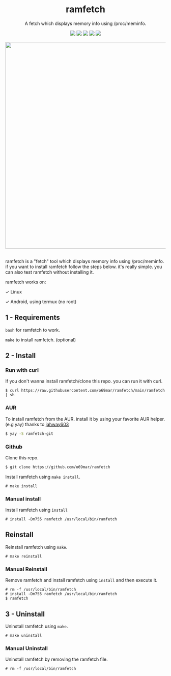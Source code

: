 <div align="center">
  <div>
    <h1>ramfetch</h1>
    <p>A fetch which displays memory info using /proc/meminfo.</p>
    <img src="https://img.shields.io/github/license/gentoo-btw/ramfetch?style=flat-square&logo=license">
    <img src="https://shields.io/badge/made-with%20%20sh-green?style=flat-square&color=d5c4a1&labelColor=1d2021">
    <img src="https://img.shields.io/github/forks/gentoo-btw/ramfetch?style=flat-square">
    <img src="https://img.shields.io/github/stars/gentoo-btw/ramfetch?style=flat-square">
    <img src="https://img.shields.io/aur/version/ramfetch-git?color=1793d1&logo=arch-linux&style=flat-square">
  </div>
  <div>
<br>
<img width="650" src="https://user-images.githubusercontent.com/119129086/211141175-16e174d4-4912-4998-95b5-7a8b5f381c3d.png">
</div>
</div>
<br>

ramfetch is a "fetch" tool which displays memory info using /proc/meminfo. if you want to install ramfetch follow the steps below. it's really simple. you can also test ramfetch without installing it.

ramfetch works on:

&check; Linux

&check; Android, using termux (no root)


## 1 - Requirements

`bash` for ramfetch to work.

`make` to install ramfetch. (optional)


## 2 - Install

### Run with curl
If you don't wanna install ramfetch/clone this repo. you can run it with curl.
```ocmal
$ curl https://raw.githubusercontent.com/o69mar/ramfetch/main/ramfetch | sh
```

### AUR
To install ramfetch from the AUR. install it by using your favorite AUR helper. (e.g yay) thanks to [jahway603](https://github.com/jahway603)
```bash
$ yay -S ramfetch-git
```

### Github
Clone this repo.
```ocaml
$ git clone https://github.com/o69mar/ramfetch
```
Install ramfetch using `make install`.
```ocmal
# make install
```

### Manual install
Install ramfetch using `install`
```ocmal
# install -Dm755 ramfetch /usr/local/bin/ramfetch
```
## Reinstall
Reinstall ramfetch using `make`.
```ocmal
# make reinstall
```

### Manual Reinstall
Remove ramfetch and install ramfetch using `install` and then execute it.
```ocmal
# rm -f /usr/local/bin/ramfetch
# install -Dm755 ramfetch /usr/local/bin/ramfetch
$ ramfetch
```

## 3 - Uninstall
Uninstall ramfetch using `make`.
```ocmal
# make uninstall
```
### Manual Uninstall
Uninstall ramfetch by removing the ramfetch file.
```ocmal
# rm -f /usr/local/bin/ramfetch
```
